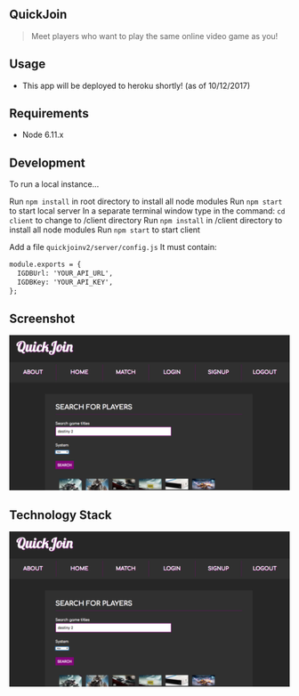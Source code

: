 ## QuickJoin

> Meet players who want to play the same online video game as you!

## Usage

- This app will be deployed to heroku shortly! (as of 10/12/2017)

## Requirements

- Node 6.11.x

## Development

To run a local instance...

Run ```npm install``` in root directory to install all node modules
Run ```npm start``` to start local server
In a separate terminal window type in the command: ```cd client``` to change to /client directory
Run ```npm install``` in /client directory to install all node modules
Run ```npm start``` to start client

Add a file ```quickjoinv2/server/config.js``` It must contain: 
```
module.exports = {
  IGDBUrl: 'YOUR_API_URL',
  IGDBKey: 'YOUR_API_KEY',
};

```
## Screenshot

![](images/quickjoin.png?raw=true)

## Technology Stack

![](images/quickjoin.png?raw=true)

